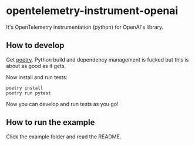 # opentelemetry-instrument-openai

It's OpenTelemetry instrumentation (python) for OpenAI's library.

## How to develop

Get [poetry](https://python-poetry.org/). Python build and dependency management is fucked but this is about as good as it gets.

Now install and run tests:

```
poetry install
poetry run pytest
```

Now you can develop and run tests as you go!

## How to run the example

Click the example folder and read the README.
